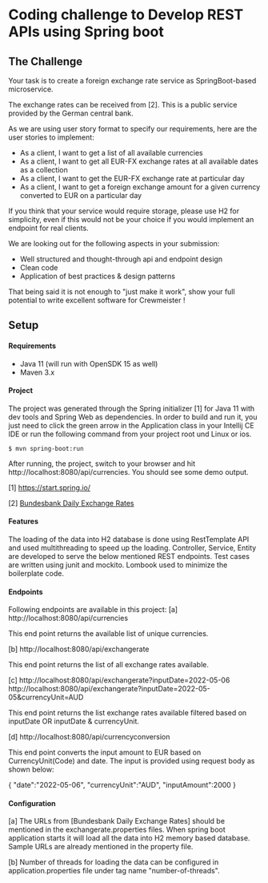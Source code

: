 # Coding challenge to Develop REST APIs using Spring boot 

## The Challenge

Your task is to create a foreign exchange rate service as SpringBoot-based microservice. 

The exchange rates can be received from [2]. This is a public service provided by the German central bank.

As we are using user story format to specify our requirements, here are the user stories to implement:

- As a client, I want to get a list of all available currencies
- As a client, I want to get all EUR-FX exchange rates at all available dates as a collection
- As a client, I want to get the EUR-FX exchange rate at particular day
- As a client, I want to get a foreign exchange amount for a given currency converted to EUR on a particular day

If you think that your service would require storage, please use H2 for simplicity, even if this would not be your choice if 
you would implement an endpoint for real clients. 

We are looking out for the following aspects in your submission:
- Well structured and thought-through api and endpoint design 
- Clean code
- Application of best practices & design patterns


That being said it is not enough to "just make it work", show your full potential to write excellent software
 for Crewmeister ! 
 
## Setup
#### Requirements
- Java 11 (will run with OpenSDK 15 as well)
- Maven 3.x

#### Project
The project was generated through the Spring initializer [1] for Java
 11 with dev tools and Spring Web as dependencies. In order to build and 
 run it, you just need to click the green arrow in the Application class in your Intellij 
 CE IDE or run the following command from your project root und Linux or ios. 

````shell script
$ mvn spring-boot:run
````

After running, the project, switch to your browser and hit http://localhost:8080/api/currencies. You should see some 
demo output. 


[1] https://start.spring.io/

[2] [Bundesbank Daily Exchange Rates](https://www.bundesbank.de/dynamic/action/en/statistics/time-series-databases/time-series-databases/759784/759784?statisticType=BBK_ITS&listId=www_sdks_b01012_3&treeAnchor=WECHSELKURSE)


#### Features

The loading of the data into H2 database is done using RestTemplate API and used multithreading to speed up the loading. 
Controller, Service, Entity are developed to serve the below mentioned REST endpoints.
Test cases are written using junit and mockito.
Lombook used to minimize the boilerplate code.


#### Endpoints

Following endpoints are available in this project:
[a] http://localhost:8080/api/currencies

This end point returns the available list of unique currencies. 

[b] http://localhost:8080/api/exchangerate

This end point returns the list of all exchange rates available.

[c] 
http://localhost:8080/api/exchangerate?inputDate=2022-05-06
http://localhost:8080/api/exchangerate?inputDate=2022-05-05&currencyUnit=AUD

This end point returns the list exchange rates available filtered based on inputDate OR inputDate & currencyUnit.

[d] http://localhost:8080/api/currencyconversion

This end point converts the input amount to EUR based on CurrencyUnit(Code) and date. The input is provided using request body as shown below:

{
"date":"2022-05-06",
"currencyUnit":"AUD",
"inputAmount":2000
}

#### Configuration

[a] The URLs from [Bundesbank Daily Exchange Rates] should be mentioned in the exchangerate.properties files. When spring boot application starts it will load all the data into H2 memory based database. Sample URLs are already mentioned in the property file.

[b] Number of threads for loading the data can be configured in application.properties file under tag name "number-of-threads".
